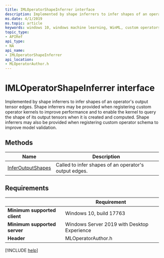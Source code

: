 ```yaml
---
title: IMLOperatorShapeInferrer interface
description: Implemented by shape inferrers to infer shapes of an operator's output tensor edges.
ms.date: 4/1/2019
ms.topic: article
keywords: windows 10, windows machine learning, WinML, custom operators, IMLOperatorShapeInferrer
topic_type:
- APIRef
api_type:
- NA
api_name:
- IMLOperatorShapeInferrer
api_location:
- MLOperatorAuthor.h
---
```


# IMLOperatorShapeInferrer interface

Implemented by shape inferrers to infer shapes of an operator's output tensor edges. Shape inferrers may be provided when registering custom operator kernels to improve performance and to enable the kernel to query the shape of its output tensors when it is created and computed. Shape inferrers may also be provided when registering custom operator schema to improve model validation.

## Methods

| Name | Description |
|------|-------------|
| [InferOutputShapes](IMLOperatorShapeInferrer_InferOutputShapes.md) | Called to infer shapes of an operator's output edges. |

## Requirements

| | Requirement |
|-|-|
| **Minimum supported client** | Windows 10, build 17763 |
| **Minimum supported server** | Windows Server 2019 with Desktop Experience |
| **Header** | MLOperatorAuthor.h |

[!INCLUDE [help](../../includes/get-help.md)]
